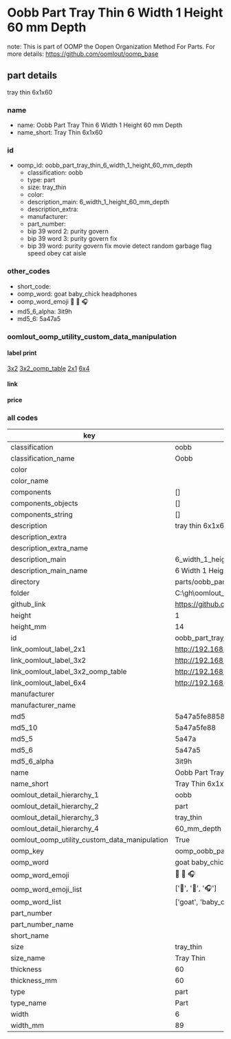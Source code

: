 # Oobb Part Tray Thin 6 Width 1 Height 60 mm Depth  

note: This is part of OOMP the Oopen Organization Method For Parts. For more details: https://github.com/oomlout/oomp_base

##  part details
  



tray thin 6x1x60



### name
* name: Oobb Part Tray Thin 6 Width 1 Height 60 mm Depth
* name_short: Tray Thin 6x1x60 
### id
* oomp_id: oobb_part_tray_thin_6_width_1_height_60_mm_depth
  * classification: oobb
  * type: part
  * size: tray_thin
  * color: 
  * description_main: 6_width_1_height_60_mm_depth
  * description_extra: 
  * manufacturer: 
  * part_number: 
  * bip 39 word 2: purity govern
  * bip 39 word 3: purity govern fix
  * bip 39 word: purity govern fix movie detect random garbage flag speed obey cat aisle

### other_codes
* short_code: 
* oomp_word: goat baby_chick headphones
* oomp_word_emoji :goat: :baby_chick: :headphones:
* md5_6_alpha: 3it9h
* md5_6: 5a47a5






### oomlout_oomp_utility_custom_data_manipulation
#### label print
[3x2](http://192.168.1.245:1112/?label=oomp%203it9h)
[3x2_oomp_table](http://192.168.1.108:1112/?label=oomp%203it9h)
[2x1](http://192.168.1.242:1112/?label=oomp%203it9h)
[6x4](http://192.168.1.55:1112/?label=oomp%203it9h)    

#### link

                              

#### price







### all codes 
| key | value |  
| --- | --- |  
| classification | oobb |  
| classification_name | Oobb |  
| color |  |  
| color_name |  |  
| components | [] |  
| components_objects | [] |  
| components_string | [] |  
| description | tray thin 6x1x60 |  
| description_extra |  |  
| description_extra_name |  |  
| description_main | 6_width_1_height_60_mm_depth |  
| description_main_name | 6 Width 1 Height 60 mm Depth |  
| directory | parts/oobb_part_tray_thin_6_width_1_height_60_mm_depth |  
| folder | C:\gh\oomlout_oobb_version_4_generated_parts\things\oobb_part_tray_thin_6_width_1_height_60_mm_depth |  
| github_link | https://github.com/oomlout/oomlout_oomp_part_src/tree/main/parts/oobb_part_tray_thin_6_width_1_height_60_mm_depth |  
| height | 1 |  
| height_mm | 14 |  
| id | oobb_part_tray_thin_6_width_1_height_60_mm_depth |  
| link_oomlout_label_2x1 | http://192.168.1.242:1112/?label=oomp%203it9h |  
| link_oomlout_label_3x2 | http://192.168.1.245:1112/?label=oomp%203it9h |  
| link_oomlout_label_3x2_oomp_table | http://192.168.1.108:1112/?label=oomp%203it9h |  
| link_oomlout_label_6x4 | http://192.168.1.55:1112/?label=oomp%203it9h |  
| manufacturer |  |  
| manufacturer_name |  |  
| md5 | 5a47a5fe88582bf2c69e390eb0194572 |  
| md5_10 | 5a47a5fe88 |  
| md5_5 | 5a47a |  
| md5_6 | 5a47a5 |  
| md5_6_alpha | 3it9h |  
| name | Oobb Part Tray Thin 6 Width 1 Height 60 mm Depth |  
| name_short | Tray Thin 6x1x60  |  
| oomlout_detail_hierarchy_1 | oobb |  
| oomlout_detail_hierarchy_2 | part |  
| oomlout_detail_hierarchy_3 | tray_thin |  
| oomlout_detail_hierarchy_4 | 60_mm_depth |  
| oomlout_oomp_utility_custom_data_manipulation | True |  
| oomp_key | oomp_oobb_part_tray_thin_6_width_1_height_60_mm_depth |  
| oomp_word | goat baby_chick headphones |  
| oomp_word_emoji | :goat: :baby_chick: :headphones: |  
| oomp_word_emoji_list | [':goat:', ':baby_chick:', ':headphones:'] |  
| oomp_word_list | ['goat', 'baby_chick', 'headphones'] |  
| part_number |  |  
| part_number_name |  |  
| short_name |  |  
| size | tray_thin |  
| size_name | Tray Thin |  
| thickness | 60 |  
| thickness_mm | 60 |  
| type | part |  
| type_name | Part |  
| width | 6 |  
| width_mm | 89 |  

